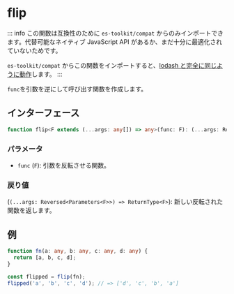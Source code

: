 # flip

::: info
この関数は互換性のために `es-toolkit/compat` からのみインポートできます。代替可能なネイティブ JavaScript API があるか、まだ十分に最適化されていないためです。

`es-toolkit/compat` からこの関数をインポートすると、[lodash と完全に同じように動作](../../../compatibility.md)します。
:::

`func`を引数を逆にして呼び出す関数を作成します。

## インターフェース

```typescript
function flip<F extends (...args: any[]) => any>(func: F): (...args: Reversed<Parameters<F>>) => ReturnType<F>;
```

### パラメータ

- `func` (`F`): 引数を反転させる関数。

### 戻り値

(`(...args: Reversed<Parameters<F>>) => ReturnType<F>`): 新しい反転された関数を返します。

## 例

```typescript
function fn(a: any, b: any, c: any, d: any) {
  return [a, b, c, d];
}

const flipped = flip(fn);
flipped('a', 'b', 'c', 'd'); // => ['d', 'c', 'b', 'a']
```
